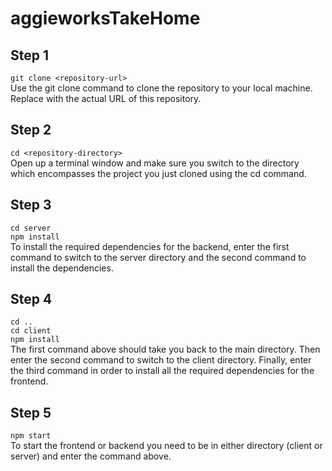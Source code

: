# aggieworksTakeHome

## Step 1
`git clone <repository-url>`
<br>
Use the git clone command to clone the repository to your local machine. Replace <repository-url> with the actual URL of this repository.
<br>
## Step 2
`cd <repository-directory>`
<br>
Open up a terminal window and make sure you switch to the directory which encompasses the project you just cloned using the cd command. 
<br>
## Step 3
`cd server`
<br>
`npm install`
<br>
To install the required dependencies for the backend, enter the first command to switch to the server directory and the second command to install the dependencies.
<br>
## Step 4
`cd ..`
<br>
`cd client`
<br>
`npm install`
<br>
The first command above should take you back to the main directory. Then enter the second command to switch to the client directory. Finally, enter the third command in order to install all the required dependencies for the frontend. 
<br>
## Step 5
`npm start`
<br>
To start the frontend or backend you need to be in either directory (client or server) and enter the command above. 
